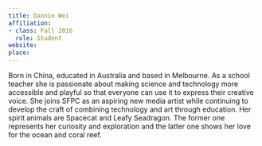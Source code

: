 ```yaml
---
title: Dannie Wei
affiliation:
- class: Fall 2016
  role: Student
website: 
place: 
---
```

Born in China, educated in Australia and based in Melbourne. As a school teacher she is passionate about making science and technology more accessible and playful so that everyone can use it to express their creative voice. She joins SFPC as an aspiring new media artist while continuing to develop the craft of combining technology and art through education. Her spirit animals are Spacecat and Leafy Seadragon. The former one represents her curiosity and exploration and the latter one shows her love for the ocean and coral reef.